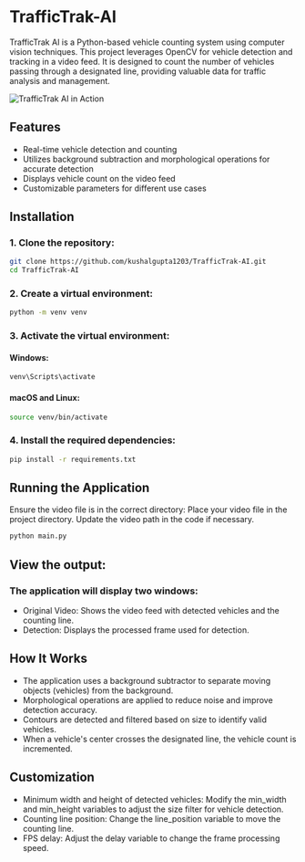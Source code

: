# TrafficTrak-AI

TrafficTrak AI is a Python-based vehicle counting system using computer vision techniques. This project leverages OpenCV for vehicle detection and tracking in a video feed. It is designed to count the number of vehicles passing through a designated line, providing valuable data for traffic analysis and management.

![TrafficTrak AI in Action](https://github.com/kushalgupta1203/TrafficTrak-AI/blob/main/sample.gif)

## Features

- Real-time vehicle detection and counting
- Utilizes background subtraction and morphological operations for accurate detection
- Displays vehicle count on the video feed
- Customizable parameters for different use cases

## Installation

### 1. Clone the repository:
   ```bash
   git clone https://github.com/kushalgupta1203/TrafficTrak-AI.git
   cd TrafficTrak-AI
   ```
### 2. Create a virtual environment:

```bash
python -m venv venv
```

### 3. Activate the virtual environment:

#### Windows:
```bash
venv\Scripts\activate
```
#### macOS and Linux:
```bash
source venv/bin/activate
```
### 4. Install the required dependencies:

```bash
pip install -r requirements.txt
```
## Running the Application
Ensure the video file is in the correct directory:
Place your video file in the project directory. Update the video path in the code if necessary.

```bash
python main.py
```
## View the output:

### The application will display two windows:

- Original Video: Shows the video feed with detected vehicles and the counting line.
- Detection: Displays the processed frame used for detection.

## How It Works
- The application uses a background subtractor to separate moving objects (vehicles) from the background.
- Morphological operations are applied to reduce noise and improve detection accuracy.
- Contours are detected and filtered based on size to identify valid vehicles.
- When a vehicle's center crosses the designated line, the vehicle count is incremented.

## Customization
- Minimum width and height of detected vehicles: Modify the min_width and min_height variables to adjust the size filter for vehicle detection.
- Counting line position: Change the line_position variable to move the counting line.
- FPS delay: Adjust the delay variable to change the frame processing speed.
